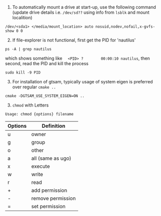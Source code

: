 1. To automatically mount a drive at start-up, use the following command
(update drive details i.e. `/dev/sd??` using info from `lsblk` and mount localition)
```
/dev/<sda1> </media/mount_location> auto nosuid,nodev,nofail,x-gvfs-show 0 0
```





2. If file-explorer is not functional, first get the PID for 'nautilus'
```
ps -A | grep nautilus
```
which shows something like `  <PID> ?        00:00:10 nautilus`, then second, read the PID and kill the process
```
sudo kill -9 PID
```





3. For installation of gtsam, typically usage of system eigen is preferred over regular `cmake ..`
```
cmake -DGTSAM_USE_SYSTEM_EIGEN=ON ..
```



3. `chmod` with Letters
```
Usage: chmod {options} filename
```
| Options | Definition |
|---|---|
| u | owner |
| g | group |
| o | other |
| a | all (same as ugo) |
| x | execute |
| w | write |
| r | read |
| + | add permission |
| - | remove permission |
| = | set permission |

